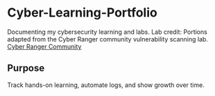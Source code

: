 # Cyber-Learning-Portfolio

Documenting my cybersecurity learning and labs.
Lab credit: Portions adapted from the Cyber Ranger community vulnerability scanning lab.
[Cyber Ranger Community](https://www.skool.com/cyber-community)

## Purpose
Track hands-on learning, automate logs, and show growth over time.
